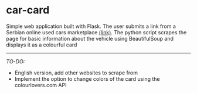# car-card
Simple web application built with Flask. The user submits a link from a Serbian online used cars marketplace [(link)](https://www.mojauto.rs/). The python script
scrapes the page for basic information about the vehicle using BeautifulSoup and displays it as a colourful card

---

*TO-DO:*
- English version, add other websites to scrape from
- Implement the option to change colors of the card using the colourlovers.com API
